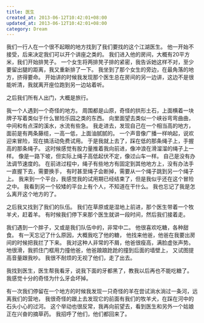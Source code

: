 ```yaml
---
title: 医生
created_at: 2013-06-12T10:42:01+08:00
updated_at: 2013-06-12T10:42:01+08:00
category: Dream
---
```


我们一行人在一个很不起眼的地方找到了我们要找的这个江湖医生。
他一开始不接受，后来决定我们可以开个讲座之类的。
我们进入他的房间，大概有20平方米，我们开始排凳子。
一个女生将两排凳子排的紧密，我告诉她这样不对，至少要留出腿的距离，我又重新排了一下。
我坐到了那个女生的旁边，在最角落的地方，挤得要命。
开始讲的时候我发现那个医生总在房间的另一边讲，这边不是很能听清，我就离开座位跑到另一边站着听。

之后我们所有人出门，大概是旅行。

我一个人遇到一个奇怪的地方。
周围都是山原，奇怪的拱形土石，上面横着一块牌子写着类似于什么冒险乐园之类的东西。
向里面望去类似一个峡谷弯弯曲曲，中间和有点深的溪水，水流有些急。
我走进去，发现自己在一个相当高的地方，面前是有两条藤缆，一高一低，上面油腻腻的。
一个声音像广播一样响起，说欢迎来冒险，现在搞活动免费试用。
于是我就上去了，踩在低的那条绳子上，手握高的那条绳子。
这时候感觉有股力量推着我向前进，像冲浪在滑溜溜的绳子上一样。
像是一路下坡，但实际上绳子高低起伏不定，像过山车一样。
自己是没有办法调节速度的。
在前进过程中，绳子有些地方有固定到其他地方上，没有办法手一直握下去，需要换手，
有时甚至绳子会断掉，需要从一个绳子跳到另一个绳子上。
我来到一个平台，我感觉我的试用期已经结束了，但是我似乎还在这个冒险之中。
我看到另一个较矮的平台上有个人，不知道在干什么。
我也忘记了我是怎么离开这个地方的了。

之后我又找到了我们的队伍。
我们在草原或是湿地上前进，那个医生带着一个牧羊犬，赶着羊。
有时候我们停下来那个医生就讲一段时间，然后我们接着走。

我们遇到一个胖子，又或是我们队伍中的，非常中二。
他很喜欢吃糖，各种甜食。
有一天忘记了什么原因，大概我吃了他的糖，
他找来他爸，他爸在我要出房间的时候把我拦了下来。
我对这种人非常的不屑，他爸很瘦高，满脸虚张声势。
地很滑，我抓住门框用力撞他爸，他爸踉踉跄跄的撞到后面的墙壁上，
又试图提高音量跟我吵。
我很不耐烦的无视了他们，走了出去。

我找到医生，医生帮我看牙，说我下面的牙都黑了，教我以后再也不能吃糖了。
我感觉十分的奇怪为什么牙会坏掉。

有一次我们停留在一个地方的时候我发现一只奇怪的羊在尝试淌水淌过一条河，远离我们的营地，
我很奇怪的跟上去发现它的前面有我们的牧羊犬，在踩在河中的石头小心的过河。
这个举动也很反常，我再向前望去，看到医生和另外一个姑娘正在兴奋的摘草药。
我招呼了他们，他们都回来了。
